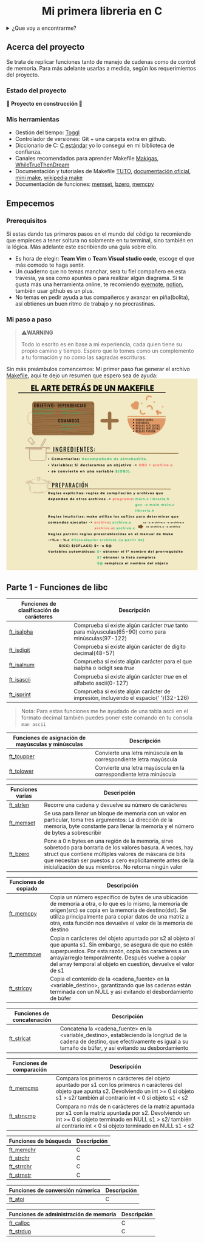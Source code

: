 <h1 align="center"> Mi primera libreria en C </h1>

<details>
  <summary>¿Que voy a encontrarme?</summary>
  <ol>
    <li>
      <a href="#Acerca-del-proyecto">Acerca del proyecto</a>
      <ul>
        <li><a href="#estado-del-proyecto">Estado del proyecto</a></li>
        <li><a href="#Mis-herramientas">Mis herramientas</a></li>
      </ul>
    </li>
    <li>
      <a href="#Empecemos">Empecemos</a>
      <ul>
        <li><a href="#prerequisitos">Prerequisitos</a></li>
        <li><a href="#Mi-paso-a-paso">Mi paso a paso</a></li>
      </ul>
    </li>
    <li><a href="#Pongamoslo-a-prueba">Pongamoslo a prueba</a></li>
    <li><a href="#roadmap">Roadmap</a></li>
    <li><a href="#licencia">Licencia</a></li>
  </ol>
</details>

## Acerca del proyecto
Se trata de replicar funciones tanto de manejo de cadenas como de control de memoria.
Para más adelante usarlas a medida, según los requerimientos del proyecto.

### Estado del proyecto
**:construction: Proyecto en construcción :construction:**

### Mis herramientas

* Gestión del tiempo: [Toggl](https://chrome.google.com/webstore/detail/toggl-track-productivity/oejgccbfbmkkpaidnkphaiaecficdnfn)
* Controlador de versiones: Git + una carpeta extra en github.
* Diccionario de C: [C estándar](https://www.popularlibros.com/libro/programacion-c-estandar_169422) yo lo consegui en mi biblioteca de confianza.
* Canales recomendados para aprender Makefile [Makigas](https://www.youtube.com/watch?v=jI2n8jofuRg&ab_channel=makigas%3Aaprendeaprogramar), [WhileTrueThenDream](https://www.youtube.com/watch?v=0XlVyZAfQEM&t=137s&ab_channel=WhileTrueThenDream)
* Documentación y tutoriales de Makefile [TUTO](https://stackoverflowteams.com/c/42network/questions/1604/1605), [documentación oficial](https://www.gnu.org/software/make/manual/make.html), [mini make](http://informatica.uv.es/iiguia/HP/docs/mini_make.pdf), [wikipedia make](https://es.wikipedia.org/wiki/Make)
* Documentación de funciones: [memset](https://barcelonageeks.com/memset-en-c-con-ejemplos/), [bzero](https://www.delftstack.com/es/howto/c/bzero-in-c/), [memcpy](https://www.codingninjas.com/studio/library/memcpy-c)


## Empecemos

### Prerequisitos
Si estas dando tus primeros pasos en el mundo del código te recomiendo que empieces a tener soltura no solamente en tu terminal, sino también en la lógica. Más adelante este escribiendo una guía sobre ello.
* Es hora de elegir: **Team Vim** o **Team Visual studio code**, escoge el que más comodo te haga sentir.
* Un cuaderno que no temas manchar, sera tu fiel compañero en esta travesía, ya sea como apuntes o para realizar algún diagrama. Si te gusta más una herramienta online, te recomiendo [evernote](https://evernote.com/es-es), [notion](https://www.notion.so/es-es), también usar github es un plus.
* No temas en pedir ayuda a tus compañeros y avanzar en piña(bolita), así obtienes un buen ritmo de trabajo y no procrastinas.

### Mi paso a paso

> ⚠️**WARNING**
> 
> Todo lo escrito es en base a mi experiencia, cada quien tiene su propio camino y tiempo. Espero que lo tomes como un complemento a tu formación y no como las sagradas escrituras.

Sin más preámbulos comencemos:
Mi primer paso fue generar el archivo [Makefile](https://github.com/abbyenredes/42-Madrid-Cursus/blob/main/libft/Makefile), aqui te dejo un resumen que espero sea de ayuda:
![Makefile](https://github.com/abbyenredes/42-Madrid-Cursus/blob/main/libft/docs/El%20arte%20de%20hacer%20un%20Makefile.png)

##  Parte 1 - Funciones de libc

| Funciones de clasificación de carácteres | Descripción |
| ------------- | ------------- |
| [ft_isalpha](https://github.com/abbyenredes/42-Madrid-Cursus/blob/main/libft/ft_isalpha.c)  | Comprueba si existe algún carácter *true* tanto para máyusculas(65-90) como para minúsculas(97-122) |
| [ft_isdigit](https://github.com/abbyenredes/42-Madrid-Cursus/blob/main/libft/ft_isdigit.c)  | Comprueba si existe algún carácter de dígito decimal(48-57) |
| [ft_isalnum](https://github.com/abbyenredes/42-Madrid-Cursus/blob/main/libft/ft_isalnum.c)  | Comprueba si existe algún carácter para el que isalpha o isdigit sea *true* |
| [ft_isascii](https://github.com/abbyenredes/42-Madrid-Cursus/blob/main/libft/ft_isascii.c)  | Comprueba si existe algún carácter *true* en el alfabeto ascii(0-127) |
| [ft_isprint](https://github.com/abbyenredes/42-Madrid-Cursus/blob/main/libft/ft_isprint.c)  | Comprueba si existe algún carácter de impresión, incluyendo el espacio(' ')(32-126) |

> Nota:
> Para estas funciones me he ayudado de una tabla ascii en el formato decimal también puedes poner este comando en tu consola ```man ascii```


| Funciones de asignación de mayúsculas y minúsculas | Descripción |
| ------------- | ------------- |
| [ft_toupper](https://github.com/abbyenredes/42-Madrid-Cursus/blob/main/libft/ft_toupper.c)  | Convierte una letra minúscula en la correspondiente letra mayúscula |
| [ft_tolower](https://github.com/abbyenredes/42-Madrid-Cursus/blob/main/libft/ft_tolower.c)  | Convierte una letra mayúscula en la correspondiente letra minúscula |

| Funciones varias | Descripción |
| ------------- | ------------- |
| [ft_strlen](url)  | Recorre una cadena y devuelve su número de carácteres|
| [ft_memset](url)  | Se usa para llenar un bloque de memoria con un valor en particular, toma tres argumentos: La dirección de la memoria, byte constante para llenar la memoria y el número de bytes a sobrescribir |
| [ft_bzero](url)  | Pone a 0 n bytes en una región de la memoria, sirve sobretodo para borrarla de los valores basura. A veces, hay struct que contiene múltiples valores de máscara de bits que necesitan ser puestos a cero explícitamente antes de la inicialización de sus miembros. No retorna ningún valor|


| Funciones de copiado | Descripción |
| ------------- | ------------- |
| [ft_memcpy](url)  | Copia un número específico de bytes de una ubicación de memoria a otra, o lo que es lo mismo, la memoria de origen(src) se copia en la memoria de destino(dst). Se utiliza principalmente para copiar datos de una matriz a otra, esta función nos devuelve el valor de la memoria de destino |
| [ft_memmove](url)  | Copia n carácteres del objeto apuntado por s2 al objeto al que apunta s1. Sin embargo, se asegura de que no estén superpuestos. Por esta razón, copia los caracteres a un array/arreglo temporalmente. Después vuelve a copiar del array temporal al objeto en cuestión, devuelve el valor de s1 |
| [ft_strlcpy](url)  | Copia el contenido de la <cadena_fuente> en la <variable_destino>, garantizando que las cadenas están terminada con un NULL y así evitando el desbordamiento de búfer |


| Funciones de concatenación | Descripción |
| ------------- | ------------- |
| [ft_strlcat](url)  | Concatena la <cadena_fuente> en la <variable_destino>, estableciendo la longitud de la cadena de destino, que efectivamente es igual a su tamaño de búfer, y así evitando su desbordamiento |


| Funciones de comparación| Descripción |
| ------------- | ------------- |
| [ft_memcmp](url)  | Compara los primeros n carácteres del objeto apuntado por s1 con los primeros n carácteres del objeto que apunta s2. Devolviendo un int >= 0 si objeto s1 > s2/ también al contrario int < 0 si objeto s1 < s2  |
| [ft_strncmp](url)  | Compara no más de n carácteres de la matriz apuntada por s1 con la matriz apuntada por s2. Devolviendo un int >= 0 si objeto terminado en NULL s1 > s2/ también al contrario int < 0 si objeto terminado en NULL s1 < s2 |


| Funciones de búsqueda | Descripción |
| ------------- | ------------- |
| [ft_memchr](url)  | C |
| [ft_strchr](url)  | C |
| [ft_strrchr](url)  | C |
| [ft_strnstr](url)  | C |


| Funciones de conversión númerica | Descripción |
| ------------- | ------------- |
| [ft_atoi](url)  | C |

| Funciones de administración de memoria | Descripción |
| ------------- | ------------- |
| [ft_calloc](url)  | C |
| [ft_strdup](url)  | C |




